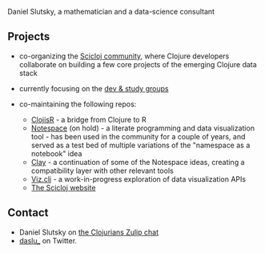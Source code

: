 Daniel Slutsky, a mathematician and a data-science consultant

## Projects
* co-organizing the [Scicloj community](https://scicloj.github.io/), where Clojure developers collaborate on building a few core projects of the emerging Clojure data stack
* currently focusing on the [dev & study groups](https://scicloj.github.io/docs/community/groups/)

* co-maintaining the following repos:
  * [ClojisR](https://github.com/scicloj/clojisr) - a bridge from Clojure to R
  * [Notespace](https://github.com/scicloj/notespace) (on hold) - a literate programming and data visualization tool - has been used in the community for a couple of years, and served as a test bed of multiple variations of the "namespace as a notebook" idea
  * [Clay](https://scicloj.github.io/clay/) - a continuation of some of the Notespace ideas, creating a compatibility layer with other relevant tools 
  * [Viz.clj](https://scicloj.github.io/viz.clj/) - a work-in-progress exploration of data visualization APIs
  * [The Scicloj website](https://github.com/scicloj/scicloj.github.io)

## Contact
* Daniel Slutsky on [the Clojurians Zulip chat](https://scicloj.github.io/docs/community/chat/) 
* [daslu_](https://twitter.com/daslu_) on Twitter.
